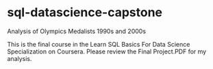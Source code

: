 # sql-datascience-capstone
Analysis of Olympics Medalists 1990s and 2000s

This is the final course in the Learn SQL Basics For Data Science Specialization on Coursera. Please review the Final Project.PDF for my analysis.
